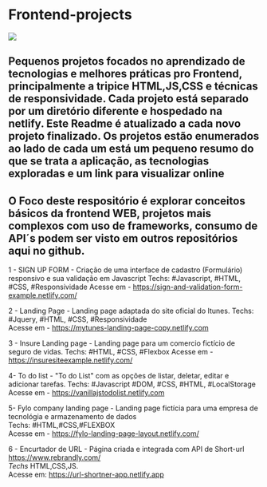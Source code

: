 # Frontend-projects  
![](https://miro.medium.com/max/820/1*Y4Td-XMRtuFAW_8CpO7KyA.png)

**Pequenos projetos focados no aprendizado de tecnologias e melhores práticas pro Frontend, principalmente a tripice HTML,JS,CSS e técnicas de responsividade.
Cada projeto está separado por um diretório diferente e hospedado na netlify.
Este Readme é atualizado a cada novo projeto finalizado.
Os projetos estão enumerados ao lado de cada um está um pequeno resumo do que se trata a aplicação, as tecnologias exploradas e um link para visualizar online**
----------------------------------------------------------------------------------------------------------------------------------------

O Foco deste respositório é explorar conceitos básicos da frontend WEB, projetos mais complexos com uso de frameworks, consumo de API´s podem ser visto em outros repositórios aqui no github.
----------------------------------------------------------------------------------------------------------------------------------------

1 - SIGN UP FORM - Criação de uma interface de cadastro (Formulário) responsivo e sua validação em Javascript
Techs: #Javascript, #HTML, #CSS, #Responsividade  Acesse em - https://sign-and-validation-form-example.netlify.com/

2 - Landing Page - Landing page adaptada do site oficial do Itunes.
Techs: #Jquery, #HTML, #CSS, #Responsividade  
Acesse em - https://mytunes-landing-page-copy.netlify.com

3 - Insure Landing page - Landing page para um comercio fictício de seguro de vidas.
Techs: #HTML, #CSS, #Flexbox
Acesse em - https://insuresiteexample.netlify.com/

4- To do list - "To do List" com as opções de listar, deletar, editar e adicionar tarefas.
Techs: #Javascript #DOM, #CSS, #HTML, #LocalStorage
Acesse em -  https://vanillajstodolist.netlify.com

5- Fylo company landing page - Landing page fictícia para uma empresa de tecnológia e armazenamento de dados  
Techs: #HTML,#CSS,#FLEXBOX  
Acesse em - https://fylo-landing-page-layout.netlify.com/   

6 - Encurtador de URL - Página criada e integrada com API de Short-url https://www.rebrandly.com/  
*Techs* HTML,CSS,JS.  
Acesse em: https://url-shortner-app.netlify.app

